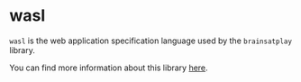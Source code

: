 # wasl
`wasl` is the web application specification language used by the `brainsatplay` library.

You can find more information about this library [here](https://github.com/brainsatplay/wasl).